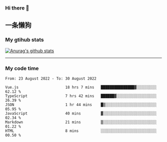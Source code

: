 ### Hi there 👋

## 一条懒狗
<!--
**kiss-me-quickly/kiss-me-quickly** is a ✨ _special_ ✨ repository because its `README.md` (this file) appears on your GitHub profile.

Here are some ideas to get you started:

- 🔭 I’m currently working on ...
- 🌱 I’m currently learning ...
- 👯 I’m looking to collaborate on ...
- 🤔 I’m looking for help with ...
- 💬 Ask me about ...
- 📫 How to reach me: ...
- 😄 Pronouns: ...
- ⚡ Fun fact: ...
-->


### My gtihub stats

[![Anurag's github stats](https://github-readme-stats.vercel.app/api?username=kiss-me-quickly)](https://github.com/anuraghazra/github-readme-stats)

***

### My code time

<!--START_SECTION:waka-->

```text
From: 23 August 2022 - To: 30 August 2022

Vue.js                     18 hrs 7 mins   ███████████████▓░░░░░░░░░   62.12 %
TypeScript                 7 hrs 42 mins   ██████▓░░░░░░░░░░░░░░░░░░   26.39 %
JSON                       1 hr 44 mins    █▒░░░░░░░░░░░░░░░░░░░░░░░   05.95 %
JavaScript                 40 mins         ▓░░░░░░░░░░░░░░░░░░░░░░░░   02.34 %
Markdown                   21 mins         ▒░░░░░░░░░░░░░░░░░░░░░░░░   01.22 %
HTML                       8 mins          ░░░░░░░░░░░░░░░░░░░░░░░░░   00.50 %
```

<!--END_SECTION:waka-->
